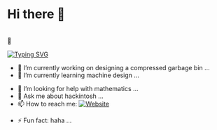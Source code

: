 # Hi there 👋
<br>
🤡

<a href="https://git.io/typing-svg"><img src="https://readme-typing-svg.demolab.com?font=Satisfy&pause=1000&color=0045DD&center=true&vCenter=true&width=435&lines=Turn+away+and+slam+the+door;%E5%91%8A%E5%88%AB%E8%BF%87%E5%8E%BB%E4%B8%8D%E7%95%99%E4%B8%80%E4%B8%9D%E7%89%B5%E6%8C%82;turnu+kaj+frapu+la+pordon;%E9%81%8E%E5%8E%BB%E3%81%AB%E5%88%A5%E3%82%8C%E3%82%92%E5%91%8A%E3%81%92%E3%81%A6%E5%B0%91%E3%81%97%E3%81%AE%E5%BF%83%E9%85%8D%E3%82%82%E6%AE%8B%E3%81%95%E3%81%AA%E3%81%84;Dreh+dich+weg+und+knall+die+T%C3%BCr+zu;Adieu+au+pass%C3%A9+sans+laisser+une+trace;%E5%91%8A%E5%88%A5%E9%81%8E%E5%8E%BB%E4%B8%8D%E7%95%99%E4%B8%80%E7%B5%B2%E7%89%BD%E6%8E%9B;%E0%B8%9A%E0%B8%AD%E0%B8%81%E0%B8%A5%E0%B8%B2%E0%B8%AD%E0%B8%94%E0%B8%B5%E0%B8%95%E0%B9%82%E0%B8%94%E0%B8%A2%E0%B9%84%E0%B8%A1%E0%B9%88%E0%B8%97%E0%B8%B4%E0%B9%89%E0%B8%87%E0%B8%A3%E0%B9%88%E0%B8%AD%E0%B8%87%E0%B8%A3%E0%B8%AD%E0%B8%A2;%D0%9F%D1%80%D0%BE%D1%89%D0%B0%D0%BD%D0%B8%D0%B5+%D1%81+%D0%BF%D1%80%D0%BE%D1%88%D0%BB%D1%8B%D0%BC;Vend+dig+v%C3%A6k+og+sm%C3%A6k+d%C3%B8ren" alt="Typing SVG" /></a>




<!--
**jerry-bit/jerry-bit** is a ✨ _special_ ✨ repository because its `README.md` (this file) appears on your GitHub profile.

Here are some ideas to get you started:-->

- 🔭 I’m currently working on designing a compressed garbage bin ...
- 🌱 I’m currently learning machine design ...
<!-- - 👯 I’m looking to collaborate on ... -->
- 🤔 I’m looking for help with mathematics ...
- 💬 Ask me about hackintosh ...
- 📫 How to reach me: <a href="https://a.iridescent-lrj.xyz/" target="_blank"><img alt="Website" src="https://img.shields.io/website?up_color=brightgreen&up_message=Jerry%20L.%27s%20Homepage&url=https://a.iridescent-lrj.xyz"></a>
<!-- - 😄 Pronouns:  -->
- ⚡ Fun fact: haha ...


<!--![](https://github-readme-stats.vercel.app/api/top-langs/?username=jerry-bit&theme=dark&layout=compact)

![](https://github-readme-stats.vercel.app/api?username=jerry-bit&show_icons=true&theme=dark&count_private=true)
-->



